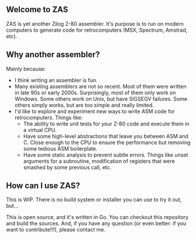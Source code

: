 ## Welcome to ZAS

ZAS is yet another Zilog Z-80 assembler. It's purpose is to run on modern computers to generate code for retrocomputers (MSX, Spectrum, Amstrad, etc).

## Why another assembler?

Mainly because:
* I think writing an assembler is fun.
* Many existing assemblers are not so recent. Most of them were written in late 90s or early 2000s. Surprisingly, most of them only work on Windows. Some others work on Unix, but have SIGSEGV failures. Some others simply works, but are too simple and really limited.
* I'd like to explore and experiment new ways to write ASM code for retrocomputers. Things like:
    * The ability to write unit tests for your Z-80 code and execute them in a virtual CPU.
    * Have some high-level abstractions that leave you between ASM and C. Close enough to the CPU to ensure the performance but removing some tedious ASM boilerplate.
    * Have some static analysis to prevent subtle errors. Things like unset arguments for a subroutine, modification of registers that were smashed by some previous call, etc. 

## How can I use ZAS?

This is WIP. There is no build system or installer you can use to try it out, but...

This is open source, and it's written in Go. You can checkout this repository and build the sources. And, if you have any question (or even better: if you want to contribute!!!), please contact me.
